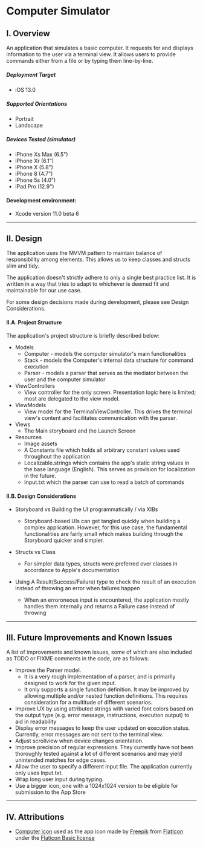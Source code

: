 #  Computer Simulator

## I. Overview
An application that simulates a basic computer.
It requests for and displays information to the user via a terminal view.
It allows users to provide commands either from a file or by typing them line-by-line.

##### Deployment Target
- iOS 13.0

##### Supported Orientations
- Portrait
- Landscape

##### Devices Tested (simulator)
- iPhone Xs Max (6.5")
- iPhone Xr (6.1")
- iPhone X (5.8")
- iPhone 8 (4.7")
- iPhone 5s (4.0")
- iPad Pro (12.9")

#### Development environment:
- Xcode version 11.0 beta 6

----
## II. Design
The application uses the MVVM pattern to maintain balance of responsibility among elements.
This allows us to keep classes and structs slim and tidy.

The application doesn't strictly adhere to only a single best practice list.
It is written in a way that tries to adapt to whichever is deemed fit and maintainable for our use case.

For some design decisions made during development, please see Design Considerations.

#### II.A. Project Structure
The application's project structure is briefly described below:

- Models
  - Computer - models the computer simulator's main functionalities
  - Stack - models the Computer's internal data structure for command execution
  - Parser - models a parser that serves as the mediator between the user and the computer simulator
- ViewControllers
  -  View controller for the only screen. Presentation logic here is limited; most are delegated to the view model.
- ViewModels
  - View model for the TerminalViewController. This drives the terminal view's content and facilitates communication with the parser.
- Views
  - The Main storyboard and the Launch Screen
- Resources
  - Image assets
  - A Constants file which holds all arbitrary constant values used throughout the application
  - Localizable.strings which contains the app's static string values in the base language (English). This serves as provision for localization in the future.
  - Input.txt which the parser can use to read a batch of commands

#### II.B. Design Considerations

- Storyboard vs Building the UI programmatically / via XIBs
  - Storyboard-based UIs can get tangled quickly when building a complex application. However, for this use case, the fundamental functionalities are fairly small which makes building through the Storyboard quicker and simpler.

- Structs vs Class
  - For simpler data types, structs were preferred over classes in accordance to Apple's documentation

- Using A Result(Success/Failure) type to check the result of an execution instead of throwing an error when failures happen
  - When an erroroneous input is encountered, the application mostly handles them internally and returns a Failure case instead of throwing

---
## III. Future Improvements and Known Issues
A list of improvements and known issues, some of which are also included as TODO or FIXME comments in the code, are as follows:

- Improve the Parser model.
  - It is a very rough implementation of a parser, and is primarily designed to work for the given input.
  - It only supports a single function definition. It may be improved by allowing multiple and/or nested function definitions. This requires consideration for a multitude of different scenarios.
- Improve UX by using attributed strings with varied font colors based on the output type (e.g. error message, instructions, execution output) to aid in readability
- Display error messages to keep the user updated on execution status. Currently, error messages are not sent to the terminal view.
- Adjust scrollview when device changes orientation.
- Improve precision of regular expressions. They currently have not been thoroughly tested against a lot of different scenarios and may yield unintended matches for edge cases.
- Allow the user to specify a different input file. The application currently only uses Input.txt.
- Wrap long user input during typing.
- Use a bigger icon, one with a 1024x1024 version to be eligible for submission to the App Store

----
## IV. Attributions
- [Computer icon](https://www.flaticon.com/free-icon/computer_517753) used as the app icon made by [Freepik](https://www.freepik.com/) from [FlatIcon](https://www.flaticon.com/) under the [Flaticon Basic license](https://file000.flaticon.com/downloads/license/license.pdf)
